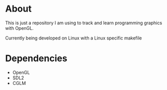 # About

This is just a repository I am using to track and learn programming graphics with OpenGL.

Currently being developed on Linux with a Linux specific makefile

# Dependencies

- OpenGL
- SDL2
- CGLM
